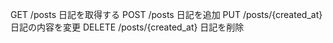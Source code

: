 GET /posts
日記を取得する
POST /posts
日記を追加
PUT /posts/{created_at}
日記の内容を変更
DELETE /posts/{created_at}
日記を削除
